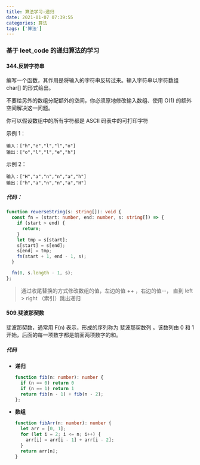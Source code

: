```yaml
---
title: 算法学习-递归
date: 2021-01-07 07:39:55
categories: 算法
tags: ['算法']
---
```


### 基于 leet_code 的递归算法的学习

#### 344.反转字符串
编写一个函数，其作用是将输入的字符串反转过来。输入字符串以字符数组 char[] 的形式给出。

不要给另外的数组分配额外的空间，你必须原地修改输入数组、使用 O(1) 的额外空间解决这一问题。

你可以假设数组中的所有字符都是 ASCII 码表中的可打印字符

示例 1：
```code
输入：["h","e","l","l","o"]
输出：["o","l","l","e","h"]
```
示例 2：
```code
输入：["H","a","n","n","a","h"]
输出：["h","a","n","n","a","H"]
```

##### 代码：
```ts
function reverseString(s: string[]): void {
  const fn = (start: number, end: number, s: string[]) => {
    if (start > end) {
      return;
    }
    let tmp = s[start];
    s[start] = s[end];
    s[end] = tmp;
    fn(start + 1, end - 1, s);
  }

  fn(0, s.length - 1, s);
};
```
> 通过收尾替换的方式修改数组的值，左边的值 ++ ，右边的值--， 直到 left > right （索引）跳出递归

#### 509.斐波那契数
斐波那契数，通常用 F(n) 表示，形成的序列称为 斐波那契数列 。该数列由 0 和 1 开始，后面的每一项数字都是前面两项数字的和。

##### 代码
- **递归**
  ```ts
  function fib(n: number): number {
    if (n == 0) return 0
    if (n == 1) return 1
    return fib(n - 1) + fib(n - 2);
  };
  ```
- **数组**
  ```ts
  function fibArr(n: number): number {
    let arr = [0, 1];
    for (let i = 2; i <= n; i++) {
      arr[i] = arr[i - 1] + arr[i - 2];
    }
    return arr[n];
  }
  ```



